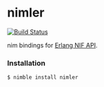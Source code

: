 # nimler

[![Build Status](https://nimble.directory/ci/badges/nimler/nimdevel/status.svg)](https://nimble.directory/ci/badges/nimler/nimdevel/output.html)

nim bindings for [Erlang NIF API](http://erlang.org/doc/man/erl_nif.html).

### Installation

```
$ nimble install nimler
```

